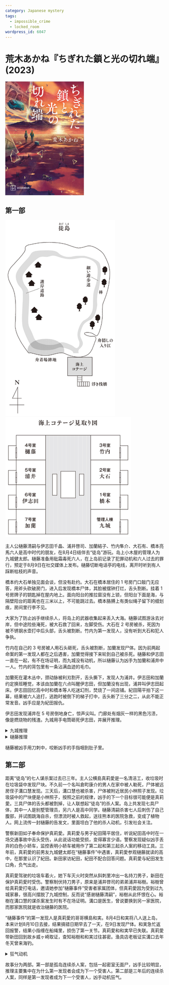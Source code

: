 ```yaml
---
category: Japanese mystery
tags:
  - impossible_crime
  - locked_room
wordpress_id: 6047
---
```


# 荒木あかね『ちぎれた鎖と光の切れ端』(2023)

<img src=images/2023_cover.jpg width=250/>

## 第一部

<img src=images/2023_island.jpg width=350/>
<img src=images/2023_rooms.jpg width=400/>

主人公樋藤清嗣与伊志田千晶、浦井啓司、加蘭結子、竹内隼介、大石有、橋本亮馬六人是高中时代的朋友，在8月4日结伴去“徒岛”游玩。岛上小木屋的管理人为九城健太郎。樋藤准备用砒霜毒死六人，在上岛前记录了犯罪动机和六人过去的罪行，预定于8月9日在社交媒体上发布。樋藤切断电话亭的电线，离开时听到有人踩断枯枝的声音。

橋本约大石单独见面会谈，但没有赴约。大石在橋本居住的 1 号房门口敲门无应答，用斧头砍破房门，进入后发现橋本尸体，其脸被摆钟打烂，舌头割断。挂着 1 号房牌子的钥匙掉在屋内地上。面向阳台的推拉窗没有上锁，但阳台下面是海，与隔壁阳台的距离也在三米以上，不可能跳过去。橋本胳膊上有类似绳子留下的细划痕，房间里行李不见。

大家为了防止凶手继续杀人，将岛上的武器收集起来丢入大海。樋藤试图游泳去对岸，但中途险些淹死，被大石救了回来，左脚受伤。大石在 2 号房被杀，死因为被不锈钢水壶打中后头部，舌头被割断。竹内为第一发现人，没有听到大石和犯人争执。

竹内在自己的 3 号房被人用石头砸死，舌头被割断，加蘭发现尸体。因为前两起命案的第一发现人都在之后遇害，加蘭觉得接下来轮到自己被杀死。樋藤和伊志田一直在一起，有不在场证明，而九城没有动机，所以樋藤认为凶手为加蘭和浦井中一人。竹内的背包里有一条沾满血迹的毛巾。

加蘭死在灌木丛中，颈动脉被利刃割开，舌头撕下，发现人为浦井。伊志田和加蘭约定换班睡觉，本该由加蘭在六点叫醒伊志田，但加蘭没有出现，浦井叫伊志田起床。伊志田回忆高中时和橋本等人吃迷幻剂，焚烧了一间店铺。紀田陽平拍下这一幕，结果被六人追打，逃跑时被倒下的梯子打中，舌头断了三分之二，从此不能正常发音。凶手应是为紀田报仇。

伊志田发现浦井在 5 号房倒地身亡，惊声尖叫。门廊处有烟灰一样的黑色污渍，像是燃烧物的残渣。九城用手电筒砸死伊志田，并展开推理。

<details><summary>九城推理</summary>
樋藤杀死橋本，之后竹内杀大石，加蘭杀竹内，浦井杀加蘭，伊志田杀浦井，每个凶手都被因果报应杀死。大石不是在自己的 2 号房被杀，而是在犯人的房间被杀，竹内的背包里的沾血毛巾沾的是大石的血。凶手用石头而不是钟砸死竹内，是因为凶手个矮够不到钟，杀死竹内的凶手是加蘭。加蘭手臂上有三道抓伤，是被竹内所伤。加蘭逃进灌木丛，凶手能找到她必须有照明，樋藤和大石的手电在跳进海水后泡坏，只剩夏浦井有头灯，所以是他杀死加蘭。杀害浦井的凶手在其房间门口点火制造火灾假象，骗浦井开门。橋本戒烟没有带打火机，只有伊志田有打火机，所以他杀死浦井。橋本房间里的钥匙牌上面的“1”其实是“4”刮掉。
</details>

<details><summary>樋藤推理</summary>
竹内背包里的沾血毛巾上面没有污渍，所以没有用来擦地板，是樋藤横渡大海受伤后用来止血的绷带。每一名死者都是早上醒来发现自己没死，担心朋友安危，出去查看，被埋伏在阳台的凶手第一个杀死。浦井无法打开头灯追赶加蘭，因为头灯的电池已经拿去给手机充电。加蘭打算渡海逃生，伊志田为了阻止她假装溺水，加蘭手臂上的伤痕是伊志田抓伤，而不是竹内抓伤。

橋本在戒烟中，尸体不应该有烟味，无面尸的身份是真正的九城健太郎。凶手是送大家来“徒岛”的渔船船主，假冒的九城。凶手打算杀死包括樋藤在内的所有人，无意中发现樋藤的杀人计划，因为毒杀尸体中混入殴打尸体会显得很不自然，所以要制止樋藤杀人。凶手把真九城的尸体藏入管理员房间。橋本害怕虫子，和凶手交换了房间，所以橋本的行李在管理员房间。凶手在管理员房间杀死橋本，把真九城的尸体藏入 1 号房，这时不知道橋本换了房间的大石在 1 号房外敲门，凶手情急之下只好将真九城的脸打烂，冒充是橋本的尸体。凶手从阳台跳入下方的船逃走，但忘了拿走房间钥匙，所以无意中造成密室。凶手切断尸体的舌头，是因为真九城戴了舌环。
</details>

樋藤被凶手用刀刺中，咬断凶手的手指咽到肚子里。

## 第二部

距离“徒岛”的七人谋杀案过去已三年。主人公横島真莉愛是一名清洁工，收垃圾时在垃圾袋中发现尸块。不久前一个名叫倉町康介的男人在家中被人勒死，尸体被远房侄子溝口慧发现。三天后，溝口慧也被杀害，尸体被附近居民小林照子发现。垃圾袋中的尸块便是小林照子，按照之前的规律，凶手的下一个目标很可能便是真莉愛。三具尸体的舌头都被割掉，让人联想起“徒岛”的杀人案。岛上共发现七具尸体，其中一人是别墅管理员，另六人是高中同学。樋藤清嗣杀害七人后刺伤了自己腹部，并试图跳海自杀，但漂流时被人救起，送往熊本的医院急救，变成了植物人。网上流传一封樋藤的告发文，里面坦白了他的杀人动机，引发社会关注。

警察新田如子奉命保护真莉愛。真莉愛与男子紀田陽平居住，听说紀田高中时在一场交通事故中舌头受伤，从此说话功能受损，变得寡言少语。警察发现疑似凶手丢弃的白色小轿车，监控表明小轿车被用作了第二起和第三起杀人案的移动工具。三年前，真莉愛的前男友九城健太郎在“樋藤事件”中遇害，真莉愛参观樋藤就读的高中，在那里认识了紀田。新田家访紀田，紀田不配合回答问题。真莉愛与紀田发生口角，负气出走。

真莉愛驾驶的垃圾车着火，她下车灭火时突然从斜刺里冲出一名持刀男子，新田在保护真莉愛时受伤。警察制伏持刀男子，原来是浦井啓司的弟弟浦井裕樹。裕樹曾给真莉愛打电话，邀请她参加“樋藤事件”受害者家属团体，但真莉愛因为受到过九城家暴，很高兴摆脱了九城控制，反而说“感谢樋藤清嗣”，裕樹从此怀恨在心。裕樹在溝口慧的谋杀案发生时有不在场证明。溝口是医生，曾说要换到另一家医院，而那家医院就是收治樋藤的医院。

“樋藤事件”的第一发现人是真莉愛的哥哥横島和実。8月4日和実将八人送上岛，本来计划8月10日去接，结果搞错日期早去了一天，在9日发现尸体。和実急忙返回报警，结果小指缠在船绳里，损伤了第一关节。真莉愛和和実早已失联。真莉愛带新田回到故乡威ヶ崎取证，查知裕樹和和実过往甚密。渔具店老板证实溝口去年冬天曾来海钓。

<details><summary>狂气动机</summary>
横島和実是“樋藤事件”的真凶，即第一部中的冒牌九城。他杀死九城后将尸体用行李箱运到“徒岛”，手指受伤是被樋藤咬伤。和実与溝口交换杀人，原计划由和実帮溝口杀死他的叔叔倉町康介，再由溝口杀死医院里的樋藤，但溝口单方面反悔，不仅故意割下倉町康介的舌头，将案件指向“樋藤事件”，还以此警告和実不要再接近自己。和実为了灭口杀死溝口。和実知道裕樹要杀真莉愛，于是杀死小林照子，并切掉尸体舌头，制造出“第一发现者会成为下一个遇害者”的规律，这样发现小林照子尸块的真莉愛便能够得到警察保护！
</details>

故事分为两部。第一部是孤岛连续杀人案，包括一起密室无面尸，凶手比较明显，推理主要集中在为什么第一发现者会成为下一个受害人。第二部是三年后的连续杀人案，同样是第一发现者成为下一个受害人，凶手动机狂气。